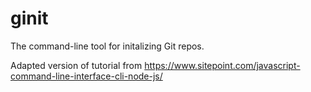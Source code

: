 # ginit
The command-line tool for initalizing Git repos.

Adapted version of tutorial from https://www.sitepoint.com/javascript-command-line-interface-cli-node-js/
